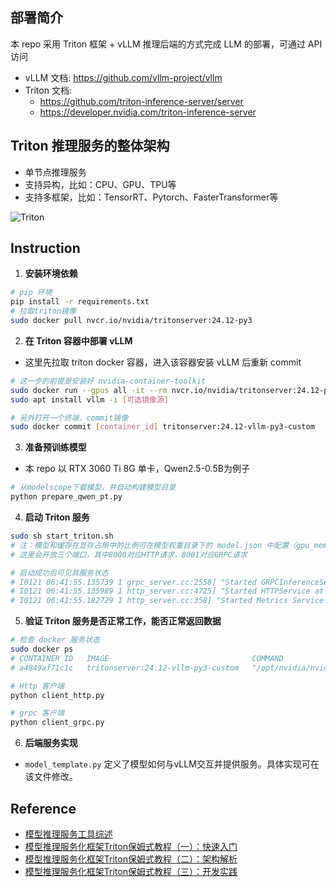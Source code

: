 ## 部署简介
本 repo 采用 Triton 框架 + vLLM 推理后端的方式完成 LLM 的部署，可通过 API 访问
- vLLM 文档: https://github.com/vllm-project/vllm
- Triton 文档: 
    - https://github.com/triton-inference-server/server
    - https://developer.nvidia.com/triton-inference-server

## Triton 推理服务的整体架构
- 单节点推理服务
- 支持异构，比如：CPU、GPU、TPU等
- 支持多框架，比如：TensorRT、Pytorch、FasterTransformer等

![Triton](https://pica.zhimg.com/v2-625bf16c17f968303deeecdccd292134_1440w.jpg)

## Instruction
1. **安装环境依赖**
```sh
# pip 环境
pip install -r requirements.txt
# 拉取triton镜像
sudo docker pull nvcr.io/nvidia/tritonserver:24.12-py3
```

2. **在 Triton 容器中部署 vLLM**
- 这里先拉取 triton docker 容器，进入该容器安装 vLLM 后重新 commit
```sh
# 这一步的前提是安装好 nvidia-container-toolkit
sudo docker run --gpus all -it --rm nvcr.io/nvidia/tritonserver:24.12-py3 /bin/bash
sudo apt install vllm -i [可选镜像源]

# 另外打开一个终端，commit镜像
sudo docker commit [container_id] tritonserver:24.12-vllm-py3-custom
```

3. **准备预训练模型**
- 本 repo 以 RTX 3060 Ti 8G 单卡，Qwen2.5-0.5B为例子
```sh
# 从modelscope下载模型，并自动构建模型目录
python prepare_qwen_pt.py
```

4. **启动 Triton 服务**
```sh
sudo sh start_triton.sh
# 注：模型和缓存在显存占用中的比例可在模型权重目录下的 model.json 中配置（gpu_memory_utilization）
# 这里会开放三个端口，其中8000对应HTTP请求，8001对应GRPC请求

# 启动成功后可见其服务状态
# I0121 06:41:55.135739 1 grpc_server.cc:2558] "Started GRPCInferenceService at 0.0.0.0:8001"
# I0121 06:41:55.135989 1 http_server.cc:4725] "Started HTTPService at 0.0.0.0:8000"
# I0121 06:41:55.182729 1 http_server.cc:358] "Started Metrics Service at 0.0.0.0:8002"
```

5. **验证 Triton 服务是否正常工作，能否正常返回数据**
```sh
# 检查 docker 服务状态
sudo docker ps
# CONTAINER ID   IMAGE                                COMMAND                  CREATED              STATUS              PORTS                                                                                                                                         NAMES
# a4849af71c1c   tritonserver:24.12-vllm-py3-custom   "/opt/nvidia/nvidia_…"   About a minute ago   Up About a minute   0.0.0.0:18999->8000/tcp, [::]:18999->8000/tcp, 0.0.0.0:18998->8001/tcp, [::]:18998->8001/tcp, 0.0.0.0:18997->8002/tcp, [::]:18997->8002/tcp   quizzical_wescoff

# Http 客户端
python client_http.py

# grpc 客户端
python client_grpc.py
```

6. **后端服务实现**
- ```model_template.py``` 定义了模型如何与vLLM交互并提供服务。具体实现可在该文件修改。

## Reference
- [模型推理服务工具综述](https://zhuanlan.zhihu.com/p/721395381)
- [模型推理服务化框架Triton保姆式教程（一）：快速入门](https://zhuanlan.zhihu.com/p/629336492)
- [模型推理服务化框架Triton保姆式教程（二）：架构解析](https://zhuanlan.zhihu.com/p/634143650)
- [模型推理服务化框架Triton保姆式教程（三）：开发实践](https://zhuanlan.zhihu.com/p/634444666)